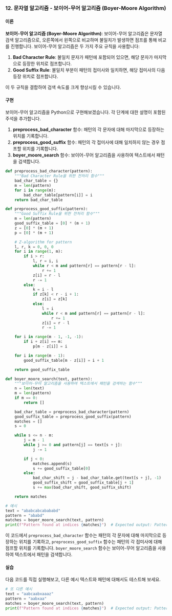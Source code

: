 ### 12. 문자열 알고리즘 - 보이어-무어 알고리즘 (Boyer-Moore Algorithm)

#### 이론
**보이어-무어 알고리즘 (Boyer-Moore Algorithm)**: 보이어-무어 알고리즘은 문자열 검색 알고리즘으로, 오른쪽에서 왼쪽으로 비교하며 불일치가 발생하면 점프를 통해 비교를 진행합니다. 보이어-무어 알고리즘은 두 가지 주요 규칙을 사용합니다:
1. **Bad Character Rule**: 불일치 문자가 패턴에 포함되어 있으면, 해당 문자가 마지막으로 등장한 위치로 점프합니다.
2. **Good Suffix Rule**: 불일치 부분이 패턴의 접미사와 일치하면, 해당 접미사의 다음 등장 위치로 점프합니다.

이 두 규칙을 결합하여 검색 속도를 크게 향상시킬 수 있습니다.

#### 구현
보이어-무어 알고리즘을 Python으로 구현해보겠습니다. 각 단계에 대한 설명이 포함된 주석을 추가합니다.

1. **preprocess_bad_character** 함수: 패턴의 각 문자에 대해 마지막으로 등장하는 위치를 기록합니다.
2. **preprocess_good_suffix** 함수: 패턴의 각 접미사에 대해 일치하지 않는 경우 점프할 위치를 기록합니다.
3. **boyer_moore_search** 함수: 보이어-무어 알고리즘을 사용하여 텍스트에서 패턴을 검색합니다.

```python
def preprocess_bad_character(pattern):
    """Bad Character Rule을 위한 전처리 함수"""
    bad_char_table = {}
    m = len(pattern)
    for i in range(m):
        bad_char_table[pattern[i]] = i
    return bad_char_table

def preprocess_good_suffix(pattern):
    """Good Suffix Rule을 위한 전처리 함수"""
    m = len(pattern)
    good_suffix_table = [0] * (m + 1)
    z = [0] * (m + 1)
    p = [0] * (m + 1)

    # Z-algorithm for pattern
    l, r, k = 0, 0, 0
    for i in range(1, m):
        if i > r:
            l, r = i, i
            while r < m and pattern[r] == pattern[r - l]:
                r += 1
            z[i] = r - l
            r -= 1
        else:
            k = i - l
            if z[k] < r - i + 1:
                z[i] = z[k]
            else:
                l = i
                while r < m and pattern[r] == pattern[r - l]:
                    r += 1
                z[i] = r - l
                r -= 1

    for i in range(m - 1, -1, -1):
        if i + z[i] == m:
            p[m - z[i]] = i

    for i in range(m - 1):
        good_suffix_table[m - z[i]] = i + 1

    return good_suffix_table

def boyer_moore_search(text, pattern):
    """보이어-무어 알고리즘을 사용하여 텍스트에서 패턴을 검색하는 함수"""
    n = len(text)
    m = len(pattern)
    if m == 0:
        return []

    bad_char_table = preprocess_bad_character(pattern)
    good_suffix_table = preprocess_good_suffix(pattern)
    matches = []
    s = 0

    while s <= n - m:
        j = m - 1
        while j >= 0 and pattern[j] == text[s + j]:
            j -= 1

        if j < 0:
            matches.append(s)
            s += good_suffix_table[0]
        else:
            bad_char_shift = j - bad_char_table.get(text[s + j], -1)
            good_suffix_shift = good_suffix_table[j + 1]
            s += max(bad_char_shift, good_suffix_shift)

    return matches

# 예시
text = "ababcabcabababd"
pattern = "ababd"
matches = boyer_moore_search(text, pattern)
print(f"Pattern found at indices {matches}")  # Expected output: Pattern found at index 10
```

이 코드에서 `preprocess_bad_character` 함수는 패턴의 각 문자에 대해 마지막으로 등장하는 위치를 기록하고, `preprocess_good_suffix` 함수는 패턴의 각 접미사에 대해 점프할 위치를 기록합니다. `boyer_moore_search` 함수는 보이어-무어 알고리즘을 사용하여 텍스트에서 패턴을 검색합니다.

#### 실습
다음 코드를 직접 실행해보고, 다른 예시 텍스트와 패턴에 대해서도 테스트해 보세요.

```python
# 또 다른 예시
text = "aabcaabxaaaz"
pattern = "aabxaa"
matches = boyer_moore_search(text, pattern)
print(f"Pattern found at indices {matches}")  # Expected output: Pattern found at index 4
```
